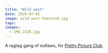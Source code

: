 ```yaml
---
title: "Wild west"
date: 2020-07-01
image: wild-west-featured.jpg
tags:
images:
  - IMG_2220.jpg
---
```


A ragtag gang of outlaws, for [Pretty Picture Club](https://www.instagram.com/prettypictureclub/).
